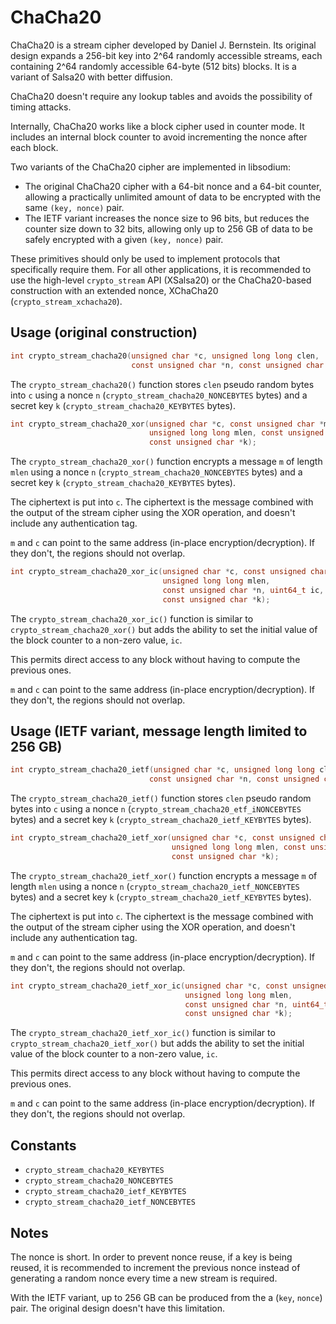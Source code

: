 # ChaCha20

ChaCha20 is a stream cipher developed by Daniel J. Bernstein. Its original design expands a 256-bit key into 2^64 randomly accessible streams, each containing 2^64 randomly accessible 64-byte (512 bits) blocks. It is a variant of Salsa20 with better diffusion.

ChaCha20 doesn't require any lookup tables and avoids the possibility of timing attacks.

Internally, ChaCha20 works like a block cipher used in counter mode. It includes an internal block counter to avoid incrementing the nonce after each block.

Two variants of the ChaCha20 cipher are implemented in libsodium:

- The original ChaCha20 cipher with a 64-bit nonce and a 64-bit counter, allowing a practically unlimited amount of data to be encrypted with the same `(key, nonce)` pair.
- The IETF variant increases the nonce size to 96 bits, but reduces the counter size down to 32 bits, allowing only up to 256 GB of data to be safely encrypted with a given `(key, nonce)` pair.

These primitives should only be used to implement protocols that specifically require them.
For all other applications, it is recommended to use the high-level `crypto_stream` API (XSalsa20) or the ChaCha20-based construction with an extended nonce, XChaCha20 (`crypto_stream_xchacha20`).

## Usage (original construction)

```c
int crypto_stream_chacha20(unsigned char *c, unsigned long long clen,
                           const unsigned char *n, const unsigned char *k);
```

The `crypto_stream_chacha20()` function stores `clen` pseudo random bytes into `c` using a nonce `n` (`crypto_stream_chacha20_NONCEBYTES` bytes) and a secret key `k` (`crypto_stream_chacha20_KEYBYTES` bytes).

```c
int crypto_stream_chacha20_xor(unsigned char *c, const unsigned char *m,
                               unsigned long long mlen, const unsigned char *n,
                               const unsigned char *k);
```

The `crypto_stream_chacha20_xor()` function encrypts a message `m` of length `mlen` using a nonce `n` (`crypto_stream_chacha20_NONCEBYTES` bytes) and a secret key `k` (`crypto_stream_chacha20_KEYBYTES` bytes).

The ciphertext is put into `c`. The ciphertext is the message combined with the output of the stream cipher using the XOR operation, and doesn't include any authentication tag.

`m` and `c` can point to the same address (in-place encryption/decryption). If they don't, the regions should not overlap.

```c
int crypto_stream_chacha20_xor_ic(unsigned char *c, const unsigned char *m,
                                  unsigned long long mlen,
                                  const unsigned char *n, uint64_t ic,
                                  const unsigned char *k);
```

The `crypto_stream_chacha20_xor_ic()` function is similar to `crypto_stream_chacha20_xor()` but adds the ability to set the initial value of the block counter to a non-zero value, `ic`.

This permits direct access to any block without having to compute the previous ones.

`m` and `c` can point to the same address (in-place encryption/decryption). If they don't, the regions should not overlap.

## Usage (IETF variant, message length limited to 256 GB)

```c
int crypto_stream_chacha20_ietf(unsigned char *c, unsigned long long clen,
                               const unsigned char *n, const unsigned char *k);
```

The `crypto_stream_chacha20_ietf()` function stores `clen` pseudo random bytes into `c` using a nonce `n` (`crypto_stream_chacha20_etf_iNONCEBYTES` bytes) and a secret key `k` (`crypto_stream_chacha20_ietf_KEYBYTES` bytes).

```c
int crypto_stream_chacha20_ietf_xor(unsigned char *c, const unsigned char *m,
                                    unsigned long long mlen, const unsigned char *n,
                                    const unsigned char *k);
```

The `crypto_stream_chacha20_ietf_xor()` function encrypts a message `m` of length `mlen` using a nonce `n` (`crypto_stream_chacha20_ietf_NONCEBYTES` bytes) and a secret key `k` (`crypto_stream_chacha20_ietf_KEYBYTES` bytes).

The ciphertext is put into `c`. The ciphertext is the message combined with the output of the stream cipher using the XOR operation, and doesn't include any authentication tag.

`m` and `c` can point to the same address (in-place encryption/decryption). If they don't, the regions should not overlap.

```c
int crypto_stream_chacha20_ietf_xor_ic(unsigned char *c, const unsigned char *m,
                                       unsigned long long mlen,
                                       const unsigned char *n, uint64_t ic,
                                       const unsigned char *k);
```

The `crypto_stream_chacha20_ietf_xor_ic()` function is similar to `crypto_stream_chacha20_ietf_xor()` but adds the ability to set the initial value of the block counter to a non-zero value, `ic`.

This permits direct access to any block without having to compute the previous ones.

`m` and `c` can point to the same address (in-place encryption/decryption). If they don't, the regions should not overlap.

## Constants

- `crypto_stream_chacha20_KEYBYTES`
- `crypto_stream_chacha20_NONCEBYTES`
- `crypto_stream_chacha20_ietf_KEYBYTES`
- `crypto_stream_chacha20_ietf_NONCEBYTES`

## Notes

The nonce is short. In order to prevent nonce reuse, if a key is being reused, it is recommended to increment the previous nonce instead of generating a random nonce every time a new stream is required.

With the IETF variant, up to 256 GB can be produced from the a (`key`, `nonce`) pair. The original design doesn't have this limitation.